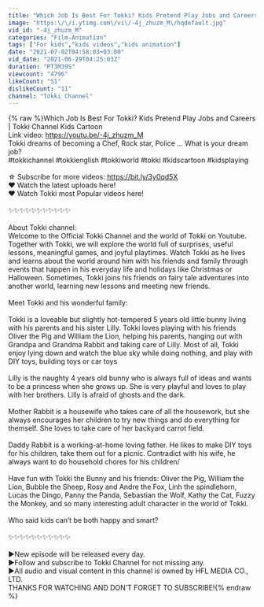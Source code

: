 ```yaml
---
title: "Which Job Is Best For Tokki? Kids Pretend Play Jobs and Careers | Tokki Channel Kids Cartoon"
image: "https:\/\/i.ytimg.com\/vi\/-4j_zhuzm_M\/hqdefault.jpg"
vid_id: "-4j_zhuzm_M"
categories: "Film-Animation"
tags: ["For kids","kids videos","kids animation"]
date: "2021-07-02T04:58:03+03:00"
vid_date: "2021-06-29T04:25:03Z"
duration: "PT3M39S"
viewcount: "4796"
likeCount: "51"
dislikeCount: "11"
channel: "Tokki Channel"
---
```

{% raw %}Which Job Is Best For Tokki? Kids Pretend Play Jobs and Careers | Tokki Channel Kids Cartoon<br />Link video: <a rel="nofollow" target="blank" href="https://youtu.be/-4j_zhuzm_M">https://youtu.be/-4j_zhuzm_M</a><br />Tokki dreams of becoming a Chef, Rock star, Police ... What is your dream job?<br />#tokkichannel #tokkienglish #tokkiworld #tokki #kidscartoon #kidsplaying<br /><br />☆ Subscribe for more videos: <a rel="nofollow" target="blank" href="https://bit.ly/3y0qd5X">https://bit.ly/3y0qd5X</a><br />❤ Watch the latest uploads here!<br />❤ Watch Tokki most Popular videos here!<br /><br />✨✨✨✨✨✨✨✨✨✨✨<br /><br />About Tokki channel:<br />Welcome to the Official Tokki Channel and the world of Tokki on Youtube. Together with Tokki, we will explore the world full of surprises, useful lessons, meaningful games, and joyful playtimes. Watch Tokki as he lives and learns about the world around him with his friends and family through events that happen in his everyday life and holidays like Christmas or Halloween. Sometimes, Tokki joins his friends on fairy tale adventures into another world, learning new lessons and meeting new friends.<br /><br />Meet Tokki and his wonderful family:<br /><br />Tokki is a loveable but slightly hot-tempered 5 years old little bunny living with his parents and his sister Lilly. Tokki loves playing with his friends Oliver the Pig and William the Lion, helping his parents, hanging out with Grandpa and Grandma Rabbit and taking care of Lilly. Most of all, Tokki enjoy lying down and watch the blue sky while doing nothing, and play with DIY toys, building toys or car toys<br /><br />Lilly is the naughty 4 years old bunny who is always full of ideas and wants to be a princess when she grows up. She is very playful and loves to play with her brothers. Lilly is afraid of ghosts and the dark.<br /><br />Mother Rabbit is a housewife who takes care of all the housework, but she always encourages her children to try new things and do everything for themself. She loves to take care of her backyard carrot field.<br /><br />Daddy Rabbit is a working-at-home loving father. He likes to make DIY toys for his children, take them out for a picnic. Contradict with his wife, he always want to do household chores for his children/<br /><br />Have fun with Tokki the Bunny and his friends: Oliver the Pig, William the Lion, Bubble the Sheep, Rosy and Andre the Fox, Linh the spindlehorn, Lucas the Dingo, Panny the Panda, Sebastian the Wolf, Kathy the Cat, Fuzzy the Monkey, and so many interesting adult character in the world of Tokki.<br /><br />Who said kids can’t be both happy and smart?<br /><br />✨✨✨✨✨✨✨✨✨✨✨<br /><br />►New episode will be released every day. <br />►Follow and subscribe to Tokki Channel for not missing any. <br />►All audio and visual content in this channel is owned by HFL MEDIA CO., LTD. <br />THANKS FOR WATCHING AND DON’T FORGET TO SUBSCRIBE!{% endraw %}
